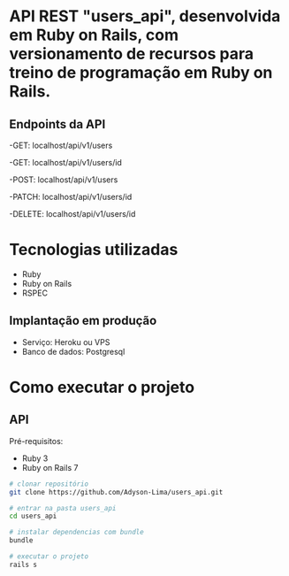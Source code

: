 # API REST "users_api", desenvolvida em Ruby on Rails, com versionamento de recursos para treino de programação em Ruby on Rails. 

## Endpoints da API 
-GET: localhost/api/v1/users

-GET: localhost/api/v1/users/id

-POST: localhost/api/v1/users

-PATCH: localhost/api/v1/users/id

-DELETE: localhost/api/v1/users/id

# Tecnologias utilizadas

- Ruby
- Ruby on Rails
- RSPEC

## Implantação em produção
- Serviço: Heroku ou VPS
- Banco de dados: Postgresql

# Como executar o projeto

## API
Pré-requisitos:
 
- Ruby 3
- Ruby on Rails 7

```bash
# clonar repositório
git clone https://github.com/Adyson-Lima/users_api.git

# entrar na pasta users_api
cd users_api

# instalar dependencias com bundle
bundle

# executar o projeto
rails s
```

